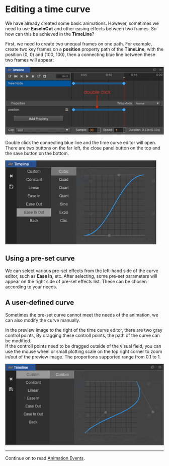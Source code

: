 # Editing a time curve

We have already created some basic animations. However, sometimes we need to use **EaseInOut** and other easing effects between two frames. So how can this be achieved in the **TimeLine**?

First, we need to create two unequal frames on one path. For example, create two key frames on a **position** property path of the **TimeLine**, with the position (0, 0) and (100, 100), then a connecting blue line between these two frames will appear:

![time curve](time-curve/blue_line.png)

Double click the connecting blue line and the time curve editor will open. There are two buttons on the far left, the close panel button on the top and the save button on the bottom.

![time curve](time-curve/main.png)

## Using a pre-set curve

We can select various pre-set effects from the left-hand side of the curve editor, such as **Ease In**, etc. After selecting, some pre-set parameters will appear on the right side of pre-set effects list. These can be chosen according to your needs.

## A user-defined curve

Sometimes the pre-set curve cannot meet the needs of the animation, we can also modify the curve manually.

In the preview image to the right of the time curve editor, there are two gray control points, By dragging these controll points, the path of the curve can be modified.<br>
If the controll points need to be dragged outside of the visual field, you can use the mouse wheel or small plotting scale on the top right corner to zoom in/out of the preview image. The proportions supported range from 0.1 to 1.

![time curve](time-curve/custom.png)

---

Continue on to read [Animation Events](animation-event.md).
